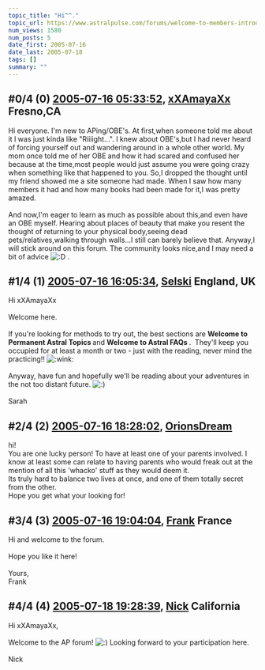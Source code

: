```yaml
---
topic_title: "Hi^^."
topic_url: https://www.astralpulse.com/forums/welcome-to-members-introductions!/hi-19849
num_views: 1580
num_posts: 5
date_first: 2005-07-16
date_last: 2005-07-18
tags: []
summary: ""
---
```


## \#0/4 (0) [2005-07-16 05:33:52](https://www.astralpulse.com/forums/index.php?msg=170426), [xXAmayaXx](https://www.astralpulse.com/forums/profile/?u=9446) Fresno,CA ##
<section>
Hi everyone. I'm new to APing/OBE's. At first,when someone told me about it I was just kinda like "Riiiight...". I knew about OBE's,but I had never heard of forcing yourself out and wandering around in a whole other world. My mom once told me of her OBE and how it had scared and confused her because at the time,most people would just assume you were going crazy when something like that happened to you. So,I dropped the thought until my friend showed me a site someone had made. When I saw how many members it had and how many books had been made for it,I was pretty amazed.
<br>
<br>
And now,I'm eager to learn as much as possible about this,and even have an OBE myself. Hearing about places of beauty that make you resent the thought of returning to your physical body,seeing dead pets/relatives,walking through walls...I still can barely believe that. Anyway,I will stick around on this forum. The community looks nice,and I may need a bit of advice
<img alt=":D" class="smiley" src="https://www.astralpulse.com/forums/Smileys/fugue/cheesy.png" title="Cheesy"/>
.
</section>

## \#1/4 (1) [2005-07-16 16:05:34](https://www.astralpulse.com/forums/index.php?msg=170476), [Selski](https://www.astralpulse.com/forums/profile/?u=6012) England, UK ##
<section>
Hi xXAmayaXx
<br>
<br>
Welcome here.
<br>
<br>
If you're looking for methods to try out, the best sections are
<b>
 Welcome to Permanent Astral Topics
</b>
and
<b>
 Welcome to Astral FAQs
</b>
.  They'll keep you occupied for at least a month or two - just with the reading, never mind the practicing!!
<img alt=":wink:" class="smiley" src="https://www.astralpulse.com/forums/Smileys/fugue/wink.png" title="Wink"/>
<br>
<br>
Anyway, have fun and hopefully we'll be reading about your adventures in the not too distant future.
<img alt=":)" class="smiley" src="https://www.astralpulse.com/forums/Smileys/fugue/smiley.png" title="Smiley"/>
<br>
<br>
Sarah
</section>

## \#2/4 (2) [2005-07-16 18:28:02](https://www.astralpulse.com/forums/index.php?msg=170488), [OrionsDream](https://www.astralpulse.com/forums/profile/?u=9035)  ##
<section>
hi!
<br>
You are one lucky person! To have at least one of your parents involved. I know at least some can relate to having parents who would freak out at the mention of all this 'whacko' stuff as they would deem it.
<br>
Its truly hard to balance two lives at once, and one of them totally secret from the other.
<br>
Hope you get what your looking for!
</section>

## \#3/4 (3) [2005-07-16 19:04:04](https://www.astralpulse.com/forums/index.php?msg=170493), [Frank](https://www.astralpulse.com/forums/profile/?u=359) France ##
<section>
Hi and welcome to the forum.
<br>
<br>
Hope you like it here!
<br>
<br>
Yours,
<br>
Frank
</section>

## \#4/4 (4) [2005-07-18 19:28:39](https://www.astralpulse.com/forums/index.php?msg=170619), [Nick](https://www.astralpulse.com/forums/profile/?u=2080) California ##
<section>
Hi xXAmayaXx,
<br>
<br>
Welcome to the AP forum!
<img alt=":)" class="smiley" src="https://www.astralpulse.com/forums/Smileys/fugue/smiley.png" title="Smiley"/>
Looking forward to your participation here.
<br>
<br>
Nick
</section>